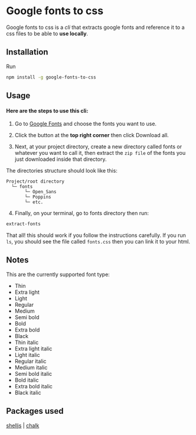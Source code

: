 # Google fonts to css

Google fonts to css is a _cli_ that extracts google fonts and reference it to a css files to be able to **use locally**.

## Installation

Run

```sh
npm install -g google-fonts-to-css
```

## Usage

#### Here are the steps to use this cli:

1. Go to [Google Fonts](https://fonts.google.com/) and choose the fonts you want to use.

2. Click the button at the **top right corner** then click Download all.

3. Next, at your project directory, create a new directory called fonts or whatever you want to call it, then extract the `zip file` of the fonts you just downloaded inside that directory.

The directories structure should look like this:
```
Project/root directory
  └─ fonts
       └─ Open_Sans
       └─ Poppins
       └─ etc.
```

4. Finally, on your terminal, go to fonts directory then run:
```sh
extract-fonts
```

That all! this should work if you follow the instructions carefully. If you run `ls`, you should see the file called `fonts.css` then you can link it to your html.

## Notes
This are the currently supported font type:

- Thin
- Extra light
- Light
- Regular
- Medium
- Semi bold
- Bold
- Extra bold
- Black
- Thin italic
- Extra light italic
- Light italic
- Regular italic
- Medium italic
- Semi bold italic
- Bold italic
- Extra bold italic
- Black italic

## Packages used

[shelljs](https://github.com/shelljs/shelljs) |
[chalk](https://github.com/chalk/chalk)